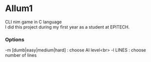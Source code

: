 # Allum1
CLI nim game in C language<br/>
I did this project during my first year as a student at EPITECH.

### Options
-m [dumb|easy|medium|hard] : choose AI level<br\>
-l LINES : choose number of lines

